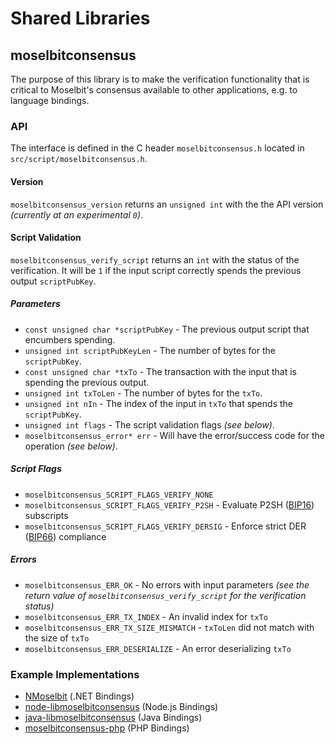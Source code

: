 Shared Libraries
================

## moselbitconsensus

The purpose of this library is to make the verification functionality that is critical to Moselbit's consensus available to other applications, e.g. to language bindings.

### API

The interface is defined in the C header `moselbitconsensus.h` located in  `src/script/moselbitconsensus.h`.

#### Version

`moselbitconsensus_version` returns an `unsigned int` with the the API version *(currently at an experimental `0`)*.

#### Script Validation

`moselbitconsensus_verify_script` returns an `int` with the status of the verification. It will be `1` if the input script correctly spends the previous output `scriptPubKey`.

##### Parameters
- `const unsigned char *scriptPubKey` - The previous output script that encumbers spending.
- `unsigned int scriptPubKeyLen` - The number of bytes for the `scriptPubKey`.
- `const unsigned char *txTo` - The transaction with the input that is spending the previous output.
- `unsigned int txToLen` - The number of bytes for the `txTo`.
- `unsigned int nIn` - The index of the input in `txTo` that spends the `scriptPubKey`.
- `unsigned int flags` - The script validation flags *(see below)*.
- `moselbitconsensus_error* err` - Will have the error/success code for the operation *(see below)*.

##### Script Flags
- `moselbitconsensus_SCRIPT_FLAGS_VERIFY_NONE`
- `moselbitconsensus_SCRIPT_FLAGS_VERIFY_P2SH` - Evaluate P2SH ([BIP16](https://github.com/moselbit/bips/blob/master/bip-0016.mediawiki)) subscripts
- `moselbitconsensus_SCRIPT_FLAGS_VERIFY_DERSIG` - Enforce strict DER ([BIP66](https://github.com/moselbit/bips/blob/master/bip-0066.mediawiki)) compliance

##### Errors
- `moselbitconsensus_ERR_OK` - No errors with input parameters *(see the return value of `moselbitconsensus_verify_script` for the verification status)*
- `moselbitconsensus_ERR_TX_INDEX` - An invalid index for `txTo`
- `moselbitconsensus_ERR_TX_SIZE_MISMATCH` - `txToLen` did not match with the size of `txTo`
- `moselbitconsensus_ERR_DESERIALIZE` - An error deserializing `txTo`

### Example Implementations
- [NMoselbit](https://github.com/NicolasDorier/NMoselbit/blob/master/NMoselbit/Script.cs#L814) (.NET Bindings)
- [node-libmoselbitconsensus](https://github.com/bitpay/node-libmoselbitconsensus) (Node.js Bindings)
- [java-libmoselbitconsensus](https://github.com/dexX7/java-libmoselbitconsensus) (Java Bindings)
- [moselbitconsensus-php](https://github.com/Bit-Wasp/moselbitconsensus-php) (PHP Bindings)
